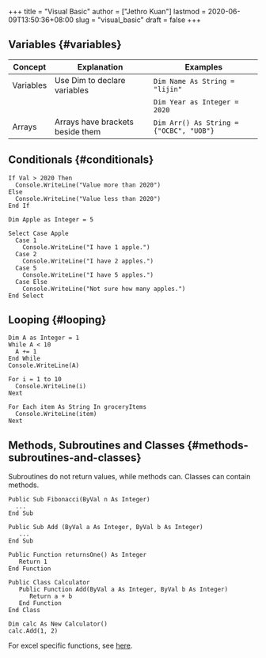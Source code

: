 +++
title = "Visual Basic"
author = ["Jethro Kuan"]
lastmod = 2020-06-09T13:50:36+08:00
slug = "visual_basic"
draft = false
+++

## Variables {#variables}

| Concept   | Explanation                      | Examples                                |
| --------- | -------------------------------- | --------------------------------------- |
| Variables | Use Dim to declare variables     | `Dim Name As String = "lijin"`          |
|           |                                  | `Dim Year as Integer = 2020`            |
| Arrays    | Arrays have brackets beside them | `Dim Arr() As String = {"OCBC", "UOB"}` |

## Conditionals {#conditionals}

```visual-basic
If Val > 2020 Then
  Console.WriteLine("Value more than 2020")
Else
  Console.WriteLine("Value less than 2020")
End If
```

```visual-basic
Dim Apple as Integer = 5

Select Case Apple
  Case 1
    Console.WriteLine("I have 1 apple.")
  Case 2
    Console.WriteLine("I have 2 apples.")
  Case 5
    Console.WriteLine("I have 5 apples.")
  Case Else
    Console.WriteLine("Not sure how many apples.")
End Select
```

## Looping {#looping}

```visual-basic
Dim A as Integer = 1
While A < 10
  A += 1
End While
Console.WriteLine(A)
```

```visual-basic
For i = 1 to 10
  Console.WriteLine(i)
Next
```

```visual-basic
For Each item As String In groceryItems
  Console.WriteLine(item)
Next
```

## Methods, Subroutines and Classes {#methods-subroutines-and-classes}

Subroutines do not return values, while methods can. Classes can contain methods.

```visual-basic
Public Sub Fibonacci(ByVal n As Integer)
  ...
End Sub

Public Sub Add (ByVal a As Integer, ByVal b As Integer)
   ...
End Sub
```

```visual-basic
Public Function returnsOne() As Integer
   Return 1
End Function
```

```visual-basic
Public Class Calculator
   Public Function Add(ByVal a As Integer, ByVal b As Integer)
      Return a + b
   End Function
End Class

Dim calc As New Calculator()
calc.Add(1, 2)
```

For excel specific functions, see [here](https://www.automateexcel.com/blockedfolder/AutomateExcel-VBA-Cheatsheet.pdf).
